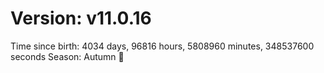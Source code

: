 # Version: v11.0.16
Time since birth: 4034 days, 96816 hours, 5808960 minutes, 348537600 seconds
Season: Autumn 🍁
